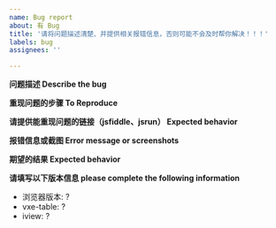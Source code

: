 ```yaml
---
name: Bug report
about: 有 Bug
title: '请将问题描述清楚、并提供相关报错信息，否则可能不会及时帮你解决！！！'
labels: bug
assignees: ''

---
```


**问题描述 Describe the bug**


**重现问题的步骤 To Reproduce**


**请提供能重现问题的链接（jsfiddle、jsrun） Expected behavior**


**报错信息或截图 Error message or screenshots**


**期望的结果 Expected behavior**


**请填写以下版本信息 please complete the following information**
 - 浏览器版本: ?
 - vxe-table: ?
 - iview: ?
